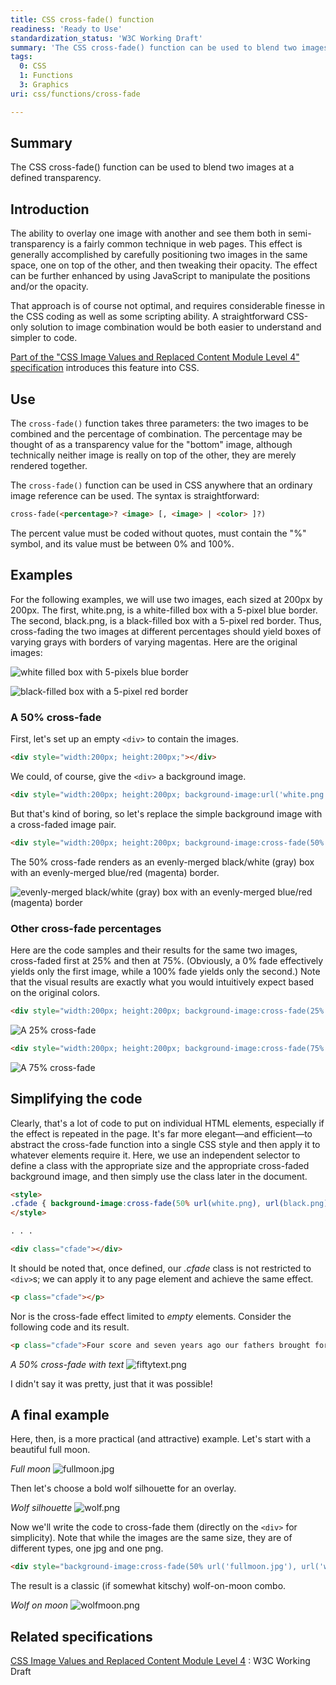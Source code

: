 ```yaml
---
title: CSS cross-fade() function
readiness: 'Ready to Use'
standardization_status: 'W3C Working Draft'
summary: 'The CSS cross-fade() function can be used to blend two images at a defined transparency.'
tags:
  0: CSS
  1: Functions
  3: Graphics
uri: css/functions/cross-fade

---
```

## Summary

The CSS cross-fade() function can be used to blend two images at a defined transparency.

## Introduction

The ability to overlay one image with another and see them both in semi-transparency is a fairly common technique in web pages. This effect is generally accomplished by carefully positioning two images in the same space, one on top of the other, and then tweaking their opacity. The effect can be further enhanced by using JavaScript to manipulate the positions and/or the opacity.

That approach is of course not optimal, and requires considerable finesse in the CSS coding as well as some scripting ability. A straightforward CSS-only solution to image combination would be both easier to understand and simpler to code.

[Part of the "CSS Image Values and Replaced Content Module Level 4" specification](http://www.w3.org/TR/2012/WD-css4-images-20120911/#cross-fade-function) introduces this feature into CSS.

## Use

The `cross-fade()` function takes three parameters: the two images to be combined and the percentage of combination. The percentage may be thought of as a transparency value for the "bottom" image, although technically neither image is really on top of the other, they are merely rendered together.

The `cross-fade()` function can be used in CSS anywhere that an ordinary image reference can be used. The syntax is straightforward:

``` html
cross-fade(<percentage>? <image> [, <image> | <color> ]?)
```

 The percent value must be coded without quotes, must contain the "%" symbol, and its value must be between 0% and 100%.

## Examples

For the following examples, we will use two images, each sized at 200px by 200px. The first, white.png, is a white-filled box with a 5-pixel blue border. The second, black.png, is a black-filled box with a 5-pixel red border. Thus, cross-fading the two images at different percentages should yield boxes of varying grays with borders of varying magentas. Here are the original images:

![white filled box with 5-pixels blue border](/assets/public/3/32/white.png)

![black-filled box with a 5-pixel red border](/assets/public/d/d2/black.png)

### A 50% cross-fade

First, let's set up an empty `<div>` to contain the images.

``` html
<div style="width:200px; height:200px;"></div>
```

 We could, of course, give the `<div>` a background image.

``` html
<div style="width:200px; height:200px; background-image:url('white.png');"></div>
```

 But that's kind of boring, so let's replace the simple background image with a cross-faded image pair.

``` html
<div style="width:200px; height:200px; background-image:cross-fade(50% url(white.png), url(black.png));"></div>
```

 The 50% cross-fade renders as an evenly-merged black/white (gray) box with an evenly-merged blue/red (magenta) border.

![evenly-merged black/white (gray) box with an evenly-merged blue/red (magenta) border](/assets/public/3/38/fifty.png)

### Other cross-fade percentages

Here are the code samples and their results for the same two images, cross-faded first at 25% and then at 75%. (Obviously, a 0% fade effectively yields only the first image, while a 100% fade yields only the second.) Note that the visual results are exactly what you would intuitively expect based on the original colors.

``` html
<div style="width:200px; height:200px; background-image:cross-fade(25% url(white.png), url(black.png));"></div>
```

![A 25% cross-fade](/assets/public/3/36/twentyfive.png)

``` html
<div style="width:200px; height:200px; background-image:cross-fade(75% url(white.png), url(black.png));"></div>
```

![A 75% cross-fade](/assets/public/5/56/seventyfive.png)

## Simplifying the code

Clearly, that's a lot of code to put on individual HTML elements, especially if the effect is repeated in the page. It's far more elegant—and efficient—to abstract the cross-fade function into a single CSS style and then apply it to whatever elements require it. Here, we use an independent selector to define a class with the appropriate size and the appropriate cross-faded background image, and then simply use the class later in the document.

``` html
<style>
.cfade { background-image:cross-fade(50% url(white.png), url(black.png)); width:200px; height:200px; }
</style>

. . .

<div class="cfade"></div>
```

 It should be noted that, once defined, our *.cfade* class is not restricted to `<div>`s; we can apply it to any page element and achieve the same effect.

``` html
<p class="cfade"></p>
```

 Nor is the cross-fade effect limited to *empty* elements. Consider the following code and its result.

``` html
<p class="cfade">Four score and seven years ago our fathers brought forth upon this continent a new nation...</p>
```

*A 50% cross-fade with text* ![fiftytext.png](/assets/public/3/37/fiftytext.png)

I didn't say it was pretty, just that it was possible!

## A final example

Here, then, is a more practical (and attractive) example. Let's start with a beautiful full moon.

*Full moon* ![fullmoon.jpg](/assets/public/0/0b/fullmoon.jpg)

Then let's choose a bold wolf silhouette for an overlay.

*Wolf silhouette* ![wolf.png](/assets/public/6/6d/wolf.png)

Now we'll write the code to cross-fade them (directly on the `<div>` for simplicity). Note that while the images are the same size, they are of different types, one jpg and one png.

``` html
<div style="background-image:cross-fade(50% url('fullmoon.jpg'), url('wolf.png')); width:600px; height:600px;"></div>
```

 The result is a classic (if somewhat kitschy) wolf-on-moon combo.

*Wolf on moon* ![wolfmoon.png](/assets/public/b/b2/wolfmoon.png)

## Related specifications

[CSS Image Values and Replaced Content Module Level 4](http://www.w3.org/TR/css4-images/#cross-fade-function)
:   W3C Working Draft
